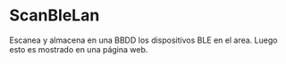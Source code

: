 # ScanBleLan
Escanea y almacena en una BBDD los dispositivos BLE en el area.
Luego esto es mostrado en una página web.
